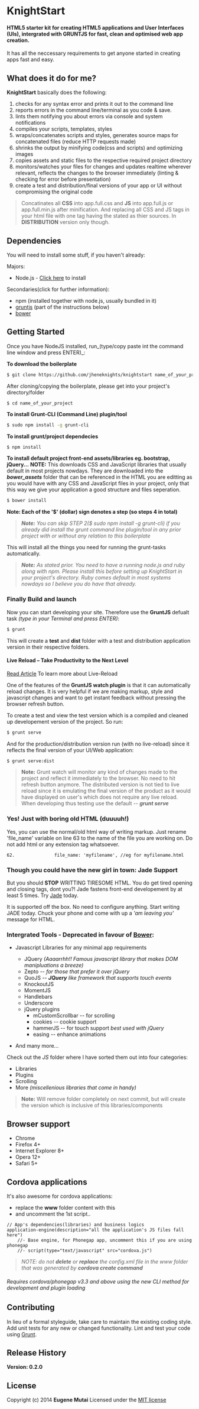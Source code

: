 # KnightStart
#### __HTML5__ starter kit for creating HTML5 applications and User Interfaces (UIs), intergrated with __GRUNTJS__ for fast, clean and optimised web app creation.

It has all the neccessary requirements to get anyone started in creating apps fast and easy.

## What does it do for me?
__KnightStart__ basically does the following:

1. checks for any syntax error and prints it out to the command line
2. reports errors in the command line/terminal as you code & save.
3. lints them notifying you about errors via console and system notifications
4. compiles your scripts, templates, styles
5. wraps/concatenates scripts and styles, generates source maps for concatenated files (reduce HTTP requests made)
6. shrinks the output by minifying code(css and scripts) and optimizing images
7. copies assets and static files to the respective required project directory
8. monitors/watches your files for changes and updates realtime wherever relevant, reflects the changes to the browser immediately (linting & checking for error before presentation)
9. create a test and distribution/final versions of your app or UI without compromising the original code

<!-- * Lint your JS - *checks for any syntax error and prints it out to the command line*, and while the __watch__ API is active reports errors in the __Command line__ as you code.
* Prefixes your CSS, with either custom prefixes and browser required prefixes in related styles
* Clean, concatinate(join all), and minify your CSS and JS files
* Load the project into the browser directly with Live reload support, no more hitting the refresh button
* Monitor any changes and reflect the changes to the browser immidiately (checking for error before presentation)
* Create a test and distribution/final versions of your app or UI (whichever case you are using it for) in their respective folders without harming your original code/files -->

> Concatinates all __CSS__ into app.full.css and __JS__ into app.full.js or app.full.min.js after minification. And replacing all CSS and JS tags in your html file with one tag having the stated as thier sources. In __DISTRIBUTION__ version only though.


## Dependencies
You will need to install some stuff, if you haven't already:

Majors:

* Node.js - [Click here](http://nodejs.org) to install

Secondaries(click for further information):

* npm (installed together with node.js, usually bundled in it)
* [gruntjs](http://gruntjs.com) (part of the instructions below)
* [bower](http://bower.io)

## Getting Started
Once you have NodeJS installed, run_(type/copy paste int the command line window and press ENTER)_:

__To download the boilerplate__
```bash
$ git clone https://github.com/jheneknights/knightstart name_of_your_project
```

After cloning/copying the boilerplate, please get into your project's directory/folder
```
$ cd name_of_your_project
```

__To install Grunt-CLI (Command Line) plugin/tool__
```bash
$ sudo npm install -g grunt-cli
```

__To install grunt/project dependecies__
```bash
$ npm install
```

__To install default project front-end assets/libraries eg. bootstrap, jQuery...__
__NOTE:__ This downloads CSS and JavaScript libraries that usually default in most projects nowdays. They are downloaded into the *__bower_assets__* folder that can be referenced in the HTML you are editting as you would have with any CSS and JavaScript files in your project, only that this way we give your application a good structure and files seperation.

```bash
$ bower install
```

__Note: Each of the '$' (dollar) sign denotes a step (so steps 4 in total)__

> *__Note:__ You can skip STEP 2($ sudo npm install -g grunt-cli) if you already did install the grunt command line plugin/tool in any prior project with or without any relation to this boilerplate*

This will install all the things you need for running the grunt-tasks automatically.

> *__Note:__ As stated prior. You need to have a running node.js and ruby along with npm. Please install this before setting up KnightStart in your project's directory. Ruby comes default in most systems nowdays so I believe you do have that already.*

### Finally Build and launch

Now you can start developing your site. Therefore use the __GruntJS__ defualt task _(type in your Terminal and press ENTER)_:

```bash
$ grunt
```

This will create a __test__ and __dist__ folder with a test and distribution application version in their respective folders.

#### Live Reload – Take Productivity to the Next Level
[Read Article](https://blog.openshift.com/day-7-gruntjs-livereload-take-productivity-to-the-next-level/) To learn more about Live-Reload

One of the features of the __GruntJS watch plugin__ is that it can automatically reload changes. It is very helpful if we are making markup, style and javascript changes and want to get instant feedback without pressing the browser refresh button.

To create a test and view the test version which is a compiled and cleaned up developement version of the project. So run:

```bash
$ grunt serve
```

And for the production/distribution version run (with no live-reload) since it reflects the final version of your UI/Web application:

```bash
$ grunt serve:dist
```

> __Note:__ Grunt watch will monitor any kind of changes made to the project and reflect it immediately to the browser. No need to hit refresh button anymore. The distributed version is not tied to live reload since it is emulating the final version of the product as it would have displayed on user's which does not require any live reload. When developing thus testing use the default -- __*grunt serve*__


### Yes! Just with boring old HTML (duuuuh!)
Yes, you can use the normal/old html way of writing markup. Just rename 'file_name' variable on line 63 to the name of the file you are working on. Do not add html or any extension tag whatsoever.

```
62.               file_name: 'myfilename', //eg for myfilename.html
```

### Though you could have the new girl in town: Jade Support
But you should __STOP__ WRITTING TIRESOME HTML. You do get tired opening and closing tags, dont you?! Jade fastens front-end developement by at least 5 times. Try [Jade](http://jade-lang.com) today.

It is supported off the box. No need to configure anything. Start writing JADE today. Chuck your phone and come with up a _'am leaving you'_ message for HTML.


### Intergrated Tools - Deprecated in favour of [Bower](http://bower.io):
* Javascript Libraries for any minimal app requirements
	* JQuery *(Aaaarrhh!! Famous javascript library that makes DOM manipluations a breeze)*
	* Zepto -- *for those that prefer it over jQuery*
	* QuoJS -- *__JQuery__ like framework that supports touch events*
	* KnockoutJS
	* MomentJS
	* Handlebars
	* Underscore
	* jQuery plugins
		* mCustomScrollbar -- for scrolling
		* cookies -- cookie support
		* hammerJS -- for touch support *best used with jQuery*
		* easing -- enhance animations

* And many more...

Check out the *JS* folder where I have sorted them out into four categories:

* Libraries
* Plugins
* Scrolling
* More *(miscellenious libraries that come in handy)*

> __Note:__ Will remove folder completely on next commit, but will create the version which is inclusive of this libraries/components

## Browser support
* Chrome
* Firefox 4+
* Internet Explorer 8+
* Opera 12+
* Safari 5+

## Cordova applications

It's also awesome for cordova applications:
* replace the __www__ folder content with this
* and uncomment the 1st script..

```jade
// App's dependencies(libraries) and business logics
application-engine(description="all the application's JS files fall here")
	//- Base engine, for Phonegap app, uncomment this if you are using phonegap
	//- script(type="text/javascript" src="cordova.js")
```

> *NOTE: do not __delete__ or __replace__ the config.xml file in the www folder that was generated by
__cordova create command__*

###### Requires cordova/phonegap v3.3 and above using the new CLI method for development and plugin loading

## Contributing
In lieu of a formal styleguide, take care to maintain the existing coding style. Add unit tests for any new or changed functionality. Lint and test your code using [Grunt](http://gruntjs.com/).

## Release History
__Version: 0.2.0__

## License
Copyright (c) 2014 __Eugene Mutai__
Licensed under the [MIT license](http://mit-license.org/)
